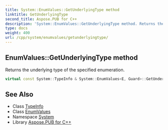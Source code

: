 ```yaml
---
title: System::EnumValues::GetUnderlyingType method
linktitle: GetUnderlyingType
second_title: Aspose.PUB for C++
description: 'System::EnumValues::GetUnderlyingType method. Returns the underlying type of the specified enumeration in C++.'
type: docs
weight: 400
url: /cpp/system/enumvalues/getunderlyingtype/
---
```

## EnumValues::GetUnderlyingType method


Returns the underlying type of the specified enumeration.

```cpp
virtual const System::TypeInfo & System::EnumValues<E, Guard>::GetUnderlyingType() const override
```

## See Also

* Class [TypeInfo](../../typeinfo/)
* Class [EnumValues](../)
* Namespace [System](../../)
* Library [Aspose.PUB for C++](../../../)
